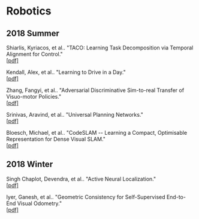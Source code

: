 # Robotics

## 2018 Summer
Shiarlis, Kyriacos, et al.. "TACO: Learning Task Decomposition via Temporal Alignment for Control."
</br>[[pdf]](https://arxiv.org/pdf/1803.01840.pdf)

Kendall, Alex, et al.. "Learning to Drive in a Day."
</br>[[pdf]](https://arxiv.org/pdf/1807.00412.pdf)

Zhang, Fangyi, et al.. "Adversarial Discriminative Sim-to-real Transfer of Visuo-motor Policies."
</br>[[pdf]](https://arxiv.org/pdf/1709.05746.pdf)

Srinivas, Aravind, et al.. "Universal Planning Networks."
</br>[[pdf]](https://arxiv.org/pdf/1804.00645.pdf)

Bloesch, Michael, et al.. "CodeSLAM -- Learning a Compact, Optimisable Representation for Dense Visual SLAM."
</br>[[pdf]](https://arxiv.org/pdf/1804.00874.pdf)

## 2018 Winter
Singh Chaplot, Devendra, et al.. "Active Neural Localization."
</br>[[pdf]](https://arxiv.org/pdf/1801.08214.pdf)

Iyer, Ganesh, et al.. "Geometric Consistency for Self-Supervised End-to-End Visual Odometry."
</br>[[pdf]](https://arxiv.org/pdf/1804.03789.pdf)